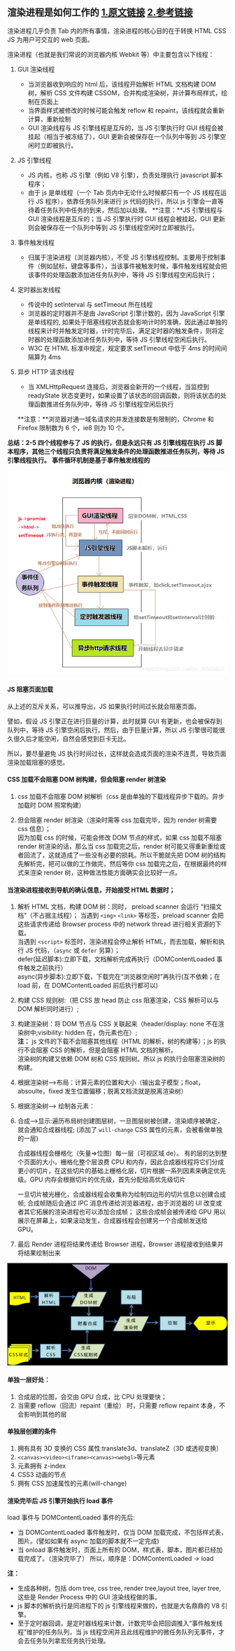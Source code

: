 ## 渲染进程是如何工作的 [1.原文链接](https://zhuanlan.zhihu.com/p/47407398) [2.参考链接](https://www.cnblogs.com/fogwind/p/6160456.html)

渲染进程几乎负责 Tab 内的所有事情，渲染进程的核心目的在于转换 HTML CSS JS 为用户可交互的 web 页面。

渲染进程（也就是我们常说的浏览器内核 Webkit 等）中主要包含以下线程：

1.  GUI 渲染线程

    - 当浏览器收到响应的 html 后，该线程开始解析 HTML 文档构建 DOM 树，解析 CSS 文件构建 CSSOM，合并构成渲染树，并计算布局样式，绘制在页面上
    - 当界面样式被修改的时候可能会触发 reflow 和 repaint，该线程就会重新计算，重新绘制
    - GUI 渲染线程与 JS 引擎线程是互斥的，当 JS 引擎执行时 GUI 线程会被挂起（相当于被冻结了），GUI 更新会被保存在一个队列中等到 JS 引擎空闲时立即被执行。

2.  JS 引擎线程

    - JS 内核，也称 JS 引擎（例如 V8 引擎），负责处理执行 javascript 脚本程序；
    - 由于 js 是单线程（一个 Tab 页内中无论什么时候都只有一个 JS 线程在运行 JS 程序），依靠任务队列来进行 js 代码的执行，所以 js 引擎会一直等待着任务队列中任务的到来，然后加以处理。
      **注意：**JS 引擎线程与 GUI 渲染线程是互斥的；当 JS 引擎执行时 GUI 线程会被挂起，GUI 更新则会被保存在一个队列中等到 JS 引擎线程空闲时立即被执行。

3.  事件触发线程

    - 归属于渲染进程（浏览器内核），不受 JS 引擎线程控制。主要用于控制事件（例如鼠标，键盘等事件），当该事件被触发时候，事件触发线程就会把该事件的处理函数添加进任务队列中，等待 JS 引擎线程空闲后执行；

4.  定时器出发线程

    - 传说中的 setInterval 与 setTimeout 所在线程
    - 浏览器的定时器并不是由 JavaScript 引擎计数的，因为 JavaScript 引擎是单线程的, 如果处于阻塞线程状态就会影响计时的准确，因此通过单独的线程来计时并触发定时器，计时完毕后，满足定时器的触发条件，则将定时器的处理函数添加进任务队列中，等待 JS 引擎线程空闲后执行。
    - W3C 在 HTML 标准中规定，规定要求 setTimeout 中低于 4ms 的时间间隔算为 4ms

5.  异步 HTTP 请求线程

    - 当 XMLHttpRequest 连接后，浏览器会新开的一个线程，当监控到 readyState 状态变更时，如果设置了该状态的回调函数，则将该状态的处理函数推进任务队列中，等待 JS 引擎线程空闲后执行

    **注意：**浏览器对通一域名请求的并发连接数是有限制的，Chrome 和 Firefox 限制数为 6 个，ie8 则为 10 个。

**总结：2-5 四个线程参与了 JS 的执行，但是永远只有 JS 引擎线程在执行 JS 脚本程序，其他三个线程只负责将满足触发条件的处理函数推进任务队列，等待 JS 引擎线程执行。**
**事件循环机制是基于事件触发线程的**

![渲染进程](./img/rendererProcess.png)

#### JS 阻塞页面加载

从上述的互斥关系，可以推导出，JS 如果执行时间过长就会阻塞页面。

譬如，假设 JS 引擎正在进行巨量的计算，此时就算 GUI 有更新，也会被保存到队列中，等待 JS 引擎空闲后执行。然后，由于巨量计算，所以 JS 引擎很可能很久很久后才能空闲，自然会感觉到巨卡无比。

所以，要尽量避免 JS 执行时间过长，这样就会造成页面的渲染不连贯，导致页面渲染加载阻塞的感觉。

#### CSS 加载不会阻塞 DOM 树构建，但会阻塞 render 树渲染

1. css 加载不会阻塞 DOM 树解析（css 是由单独的下载线程异步下载的。异步加载时 DOM 照常构建）

2. 但会阻塞 render 树渲染（渲染时需等 css 加载完毕，因为 render 树需要 css 信息）；  
   因为加载 css 的时候，可能会修改 DOM 节点的样式，如果 css 加载不阻塞 render 树渲染的话，那么当 css 加载完之后，render 树可能又得重新重绘或者回流了，这就造成了一些没有必要的损耗。所以干脆就先把 DOM 树的结构先解析完，把可以做的工作做完，然后等你 css 加载完之后，在根据最终的样式来渲染 render 树，这种做法性能方面确实会比较好一点。

#### 当渲染进程接收到导航的确认信息，开始接受 HTML 数据时；

1. 解析 HTML 文档，构建 DOM 树：同时， preload scanner 会运行 “扫描文档”（不占据主线程）；
   当遇到 `<img>` `<link>` 等标签，preload scanner 会把这些请求传递给 Browser process 中的 network thread 进行相关资源的下载。  
   当遇到 `<script>` 标签时，渲染进程会停止解析 HTML，而去加载，解析和执行 JS 代码，（`async` 或 `defer` 另算）；  
    defer(延迟脚本):立即下载，文档解析完成再执行（DOMContentLoaded 事件触发之前执行）  
    async(异步脚本):立即下载，下载完在“浏览器空闲时”再执行(互不依赖；在 load 前，在 DOMContentLoaded 前后执行都可以)

2. 构建 CSS 规则树:（把 CSS 放 head 防止 css 阻塞渲染，CSS 解析可以与 DOM 解析同时进行）;

3. 构建渲染树：将 DOM 节点与 CSS 关联起来（header/display: none 不在渲染树中;visibility: hidden 在，伪元素也在）;  
   **注：** js 文件的下载不会阻塞其他线程（HTML 的解析，树的构建等）；js 的执行不会阻塞 CSS 的解析，但是会阻塞 HTML 文档的解析。  
    渲染树的构建又依赖 DOM 树和 CSS 规则树。所以 js 的执行会阻塞渲染树的构建。

4. 根据渲染树-->布局：计算元素的位置和大小（输出盒子模型；float，absoulte，fixed 发生位置偏移；脱离文档流就是脱离渲染树）

5. 根据渲染树--> 绘制各元素：

6. 合成-->显示:遍历布局树创建图层树，一旦图层树被创建，渲染顺序被确定，就会通知合成器线程;
   (添加了 `will-change` CSS 属性的元素，会被看做单独的一层)

   合成器线程会栅格化（矢量=>位图）每一层（可视区域 de）。
   有的层的达到整个页面的大小，栅格化整个层浪费 CPU 和内存，因此合成器线程将它们分成更小的切片，在这些切片的基础上栅格化层，切片根据一系列因素来确定优先级。GPU 内存会根据切片的优先级，首先分配给高优先级切片

   一旦切片被光栅化，合成器线程会收集称为绘制四边形的切片信息以创建合成帧;
   合成帧随后会通过 IPC 消息传递给浏览器进程，由于浏览器的 UI 改变或者其它拓展的渲染进程也可以添加合成帧；
   这些合成帧会被传递给 GPU 用以展示在屏幕上，如果滚动发生，合成器线程会创建另一个合成帧发送给 GPU。

7. 最后 Render 进程将结果传递给 Browser 进程，Browser 进程接收到结果并将结果绘制出来

![绘制流程](./img/painting.png)

#### 单独一层好处：

1. 合成层的位图，会交由 GPU 合成，比 CPU 处理要快；
2. 当需要 reflow（回流）repaint（重绘） 时，只需要 reflow repaint 本身，不会影响到其他的层

#### 单独层创建的条件

1. 拥有具有 3D 变换的 CSS 属性:translate3d、translateZ（3D 或透视变换）
2. `<canvas><video><iframe><canvas><webgl>`等元素
3. 元素拥有 z-index
4. CSS3 动画的节点
5. 拥有 CSS 加速属性的元素(will-change)

#### 渲染完毕后 JS 引擎开始执行 load 事件

load 事件与 DOMContentLoaded 事件的先后:

- 当 DOMContentLoaded 事件触发时，仅当 DOM 加载完成，不包括样式表，图片。(譬如如果有 async 加载的脚本就不一定完成)
- 当 onload 事件触发时，页面上所有的 DOM，样式表，脚本，图片都已经加载完成了。（渲染完毕了）
  所以，顺序是：DOMContentLoaded -> load

**注：**

- 生成各种树，包括 dom tree, css tree, render tree,layout tree, layer tree, 这些是 Render Process 中的 GUI 渲染线程做的事。
- js 脚本的解析执行是同进程下的 js 引擎线程来做的，也就是大名鼎鼎的 V8 引擎。
- 至于定时器回调，是定时器线程来计数，计数完毕会把回调推入“事件触发线程”维护的任务队列，当 js 线程空闲并且此线程维护的微任务队列无事件，才会去任务队列拿宏任务执行处理。
